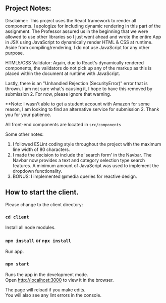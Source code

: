 ## Project Notes:

Disclaimer: This project uses the React framework to render all components. I apologize for including dynamic rendering in this part of the assignment. The Professor assured us in the beginning that we were allowed to use other libraries so I just went ahead and wrote the entire App in JSX using JavaScript to dynamically render HTML & CSS at runtime. Aside from compiling/rendering, I do not use JavaScript for any other purpose.

HTML5/CSS Validator: Again, due to React's dynamically rendered components, the validators do not pick up any of the markup as this is placed within the document at runtime with JavaScript.

Lastly, there is an "Unhandled Rejection (SecurityError)" error that is thrown. I am not sure what's causing it, I hope to have this removed by submission 2. For now, please ignore that warning.

\*\*Note: I wasn't able to get a student account with Amazon for some reason, I am looking to find an alternative service for submission 2. Thank you for your patience.

All front-end components are located in `src/components`

Some other notes:

1. I followed ESLint coding style throughout the project with the maximum line width of 80 characters.
2. I made the decision to include the 'search form' in the Navbar. The Navbar now provides a text and category selection type search features. A minimum amount of JavaScript was used to implement the dropdown functionality.
3. BONUS: I implemented @media queries for reactive design.

## How to start the client.

Please change to the client directory:

### `cd client`

Install all node modules.

### `npm install` or `npx install`

Run app.

### `npm start`

Runs the app in the development mode.<br>
Open [http://localhost:3000](http://localhost:3000) to view it in the browser.

The page will reload if you make edits.<br>
You will also see any lint errors in the console.
